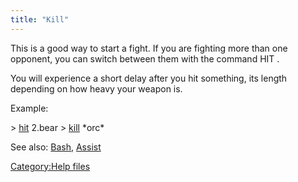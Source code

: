 ```yaml
---
title: "Kill"
---
```


This is a good way to start a fight. If you are fighting more than one
opponent, you can switch between them with the command HIT <victim>.

You will experience a short delay after you hit something, its length
depending on how heavy your weapon is.

Example:

\> [hit](hit "wikilink") 2.bear \> [kill](kill "wikilink") \*orc\*

See also: [Bash](Bash "wikilink"), [Assist](Assist "wikilink")

[Category:Help files](Category:Help_files "wikilink")